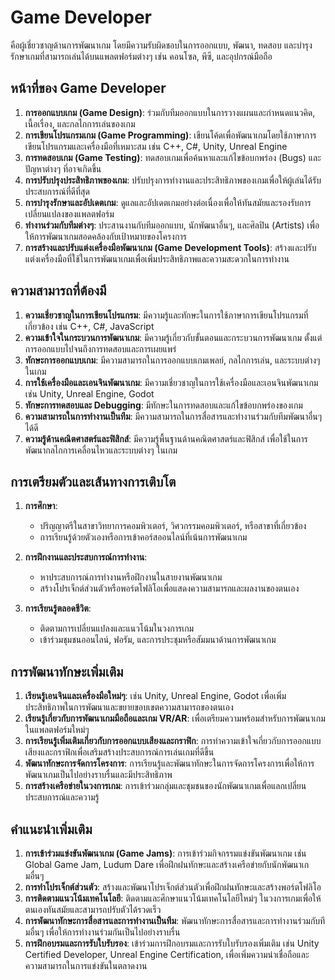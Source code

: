 # Game Developer
คือผู้เชี่ยวชาญด้านการพัฒนาเกม โดยมีความรับผิดชอบในการออกแบบ, พัฒนา, ทดสอบ และบำรุงรักษาเกมที่สามารถเล่นได้บนแพลตฟอร์มต่างๆ เช่น คอนโซล, พีซี, และอุปกรณ์มือถือ

## หน้าที่ของ Game Developer

1. **การออกแบบเกม (Game Design)**: ร่วมกับทีมออกแบบในการวางแผนและกำหนดแนวคิด, เนื้อเรื่อง, และกลไกการเล่นของเกม
2. **การเขียนโปรแกรมเกม (Game Programming)**: เขียนโค้ดเพื่อพัฒนาเกมโดยใช้ภาษาการเขียนโปรแกรมและเครื่องมือที่เหมาะสม เช่น C++, C#, Unity, Unreal Engine
3. **การทดสอบเกม (Game Testing)**: ทดสอบเกมเพื่อค้นหาและแก้ไขข้อบกพร่อง (Bugs) และปัญหาต่างๆ ที่อาจเกิดขึ้น
4. **การปรับปรุงประสิทธิภาพของเกม**: ปรับปรุงการทำงานและประสิทธิภาพของเกมเพื่อให้ผู้เล่นได้รับประสบการณ์ที่ดีที่สุด
5. **การบำรุงรักษาและอัปเดตเกม**: ดูแลและอัปเดตเกมอย่างต่อเนื่องเพื่อให้ทันสมัยและรองรับการเปลี่ยนแปลงของแพลตฟอร์ม
6. **ทำงานร่วมกับทีมต่างๆ**: ประสานงานกับทีมออกแบบ, นักพัฒนาอื่นๆ, และศิลปิน (Artists) เพื่อให้การพัฒนาเกมสอดคล้องกับเป้าหมายของโครงการ
7. **การสร้างและปรับแต่งเครื่องมือพัฒนาเกม (Game Development Tools)**: สร้างและปรับแต่งเครื่องมือที่ใช้ในการพัฒนาเกมเพื่อเพิ่มประสิทธิภาพและความสะดวกในการทำงาน

## ความสามารถที่ต้องมี

1. **ความเชี่ยวชาญในการเขียนโปรแกรม**: มีความรู้และทักษะในการใช้ภาษาการเขียนโปรแกรมที่เกี่ยวข้อง เช่น C++, C#, JavaScript
2. **ความเข้าใจในกระบวนการพัฒนาเกม**: มีความรู้เกี่ยวกับขั้นตอนและกระบวนการพัฒนาเกม ตั้งแต่การออกแบบไปจนถึงการทดสอบและการเผยแพร่
3. **ทักษะการออกแบบเกม**: มีความสามารถในการออกแบบเกมเพลย์, กลไกการเล่น, และระบบต่างๆ ในเกม
4. **การใช้เครื่องมือและเอนจินพัฒนาเกม**: มีความเชี่ยวชาญในการใช้เครื่องมือและเอนจินพัฒนาเกม เช่น Unity, Unreal Engine, Godot
5. **ทักษะการทดสอบและ Debugging**: มีทักษะในการทดสอบและแก้ไขข้อบกพร่องของเกม
6. **ความสามารถในการทำงานเป็นทีม**: มีความสามารถในการสื่อสารและทำงานร่วมกับทีมพัฒนาอื่นๆ ได้ดี
7. **ความรู้ด้านคณิตศาสตร์และฟิสิกส์**: มีความรู้พื้นฐานด้านคณิตศาสตร์และฟิสิกส์ เพื่อใช้ในการพัฒนากลไกการเคลื่อนไหวและระบบต่างๆ ในเกม

## การเตรียมตัวและเส้นทางการเติบโต

1. **การศึกษา**:
    - ปริญญาตรีในสาขาวิทยาการคอมพิวเตอร์, วิศวกรรมคอมพิวเตอร์, หรือสาขาที่เกี่ยวข้อง
    - การเรียนรู้ด้วยตัวเองหรือการเข้าคอร์สออนไลน์ที่เน้นการพัฒนาเกม

2. **การฝึกงานและประสบการณ์การทำงาน**:
    - หาประสบการณ์การทำงานหรือฝึกงานในสายงานพัฒนาเกม
    - สร้างโปรเจ็กต์ส่วนตัวหรือพอร์ตโฟลิโอเพื่อแสดงความสามารถและผลงานของตนเอง

3. **การเรียนรู้ตลอดชีวิต**:
    - ติดตามการเปลี่ยนแปลงและแนวโน้มในวงการเกม
    - เข้าร่วมชุมชนออนไลน์, ฟอรัม, และการประชุมหรือสัมมนาด้านการพัฒนาเกม

## การพัฒนาทักษะเพิ่มเติม

1. **เรียนรู้เอนจินและเครื่องมือใหม่ๆ**: เช่น Unity, Unreal Engine, Godot เพื่อเพิ่มประสิทธิภาพในการพัฒนาและขยายขอบเขตความสามารถของตนเอง
2. **เรียนรู้เกี่ยวกับการพัฒนาเกมมือถือและเกม VR/AR**: เพื่อเตรียมความพร้อมสำหรับการพัฒนาเกมในแพลตฟอร์มใหม่ๆ
3. **การเรียนรู้เพิ่มเติมเกี่ยวกับการออกแบบเสียงและกราฟิก**: การทำความเข้าใจเกี่ยวกับการออกแบบเสียงและกราฟิกเพื่อเสริมสร้างประสบการณ์การเล่นเกมที่ดีขึ้น
4. **พัฒนาทักษะการจัดการโครงการ**: การเรียนรู้และพัฒนาทักษะในการจัดการโครงการเพื่อให้การพัฒนาเกมเป็นไปอย่างราบรื่นและมีประสิทธิภาพ
5. **การสร้างเครือข่ายในวงการเกม**: การเข้าร่วมกลุ่มและชุมชนของนักพัฒนาเกมเพื่อแลกเปลี่ยนประสบการณ์และความรู้

## คำแนะนำเพิ่มเติม

1. **การเข้าร่วมแข่งขันพัฒนาเกม (Game Jams)**: การเข้าร่วมกิจกรรมแข่งขันพัฒนาเกม เช่น Global Game Jam, Ludum Dare เพื่อฝึกฝนทักษะและสร้างเครือข่ายกับนักพัฒนาเกมอื่นๆ
2. **การทำโปรเจ็กต์ส่วนตัว**: สร้างและพัฒนาโปรเจ็กต์ส่วนตัวเพื่อฝึกฝนทักษะและสร้างพอร์ตโฟลิโอ
3. **การติดตามแนวโน้มเทคโนโลยี**: ติดตามและศึกษาแนวโน้มเทคโนโลยีใหม่ๆ ในวงการเกมเพื่อให้ตนเองทันสมัยและสามารถปรับตัวได้รวดเร็ว
4. **การพัฒนาทักษะการสื่อสารและการทำงานเป็นทีม**: พัฒนาทักษะการสื่อสารและการทำงานร่วมกับทีมอื่นๆ เพื่อให้การทำงานร่วมกันเป็นไปอย่างราบรื่น
5. **การฝึกอบรมและการรับใบรับรอง**: เข้าร่วมการฝึกอบรมและการรับใบรับรองเพิ่มเติม เช่น Unity Certified Developer, Unreal Engine Certification, เพื่อเพิ่มความน่าเชื่อถือและความสามารถในการแข่งขันในตลาดงาน
